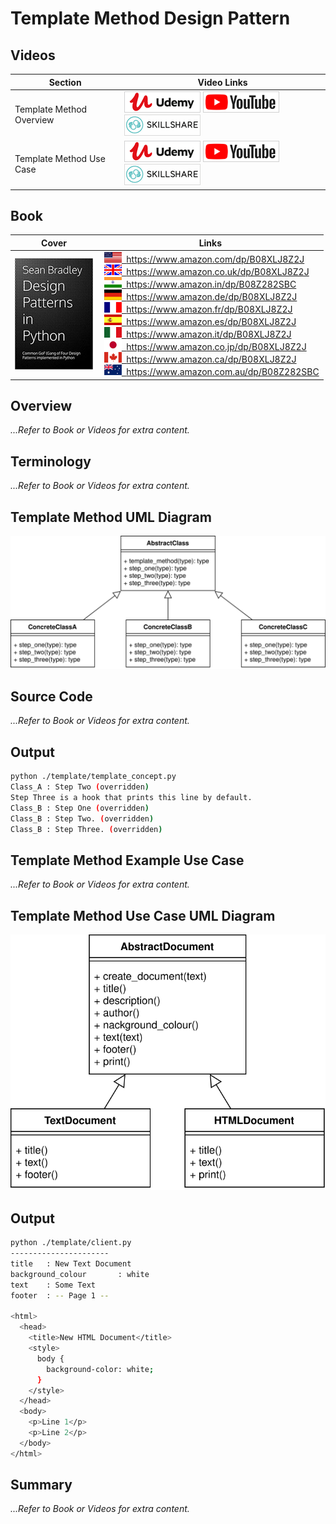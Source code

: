 # Template Method Design Pattern

## Videos

Section | Video Links
-|-
Template Method Overview | <a id="udemyVideoLink" href="https://www.udemy.com/course/design-patterns-in-python/learn/lecture/25682448/?referralCode=7493DBBBF97FF2B0D24D" target="_blank" title="Template Method Overview"><img src="/img/udemy_btn_sm.gif" alt="Template Method Overview"/></a>&nbsp;<a id="ytVideoLink" href="https://youtu.be/bZWvQbmUHy8&list=PLKWUX7aMnlEJzRvCXnwFEdk_WJDNjMDOo" target="_blank" title="Template Method Overview"><img src="/img/yt_btn_sm.gif" alt="Template Method Overview"/></a>&nbsp;<a id="skillShareVideoLink" href="https://skl.sh/34SM2Xg" target="_blank" title="Template Method Overview"><img src="/img/skillshare_btn_sm.gif" alt="Template Method Overview"/></a>
Template Method Use Case | <a id="udemyVideoLink" href="https://www.udemy.com/course/design-patterns-in-python/learn/lecture/25682452/?referralCode=7493DBBBF97FF2B0D24D" target="_blank" title="Template Method Use Case"><img src="/img/udemy_btn_sm.gif" alt="Template Method Use Case"/></a>&nbsp;<a id="ytVideoLink" href="https://youtu.be/iGLpIEXPGzg&list=PLKWUX7aMnlEJzRvCXnwFEdk_WJDNjMDOo" target="_blank" title="Template Method Use Case"><img src="/img/yt_btn_sm.gif" alt="Template Method Use Case"/></a>&nbsp;<a id="skillShareVideoLink" href="https://skl.sh/34SM2Xg" target="_blank" title="Template Method Use Case"><img src="/img/skillshare_btn_sm.gif" alt="Template Method Use Case"/></a>

## Book 

Cover | Links
-|-
![Design Patterns In Python (ASIN : B08XLJ8Z2J)](/img/design_patterns_in_python_book_125x178.jpg) | &nbsp;<a href="https://www.amazon.com/dp/B08XLJ8Z2J"><img src="/img/flag_us.gif">&nbsp; https://www.amazon.com/dp/B08XLJ8Z2J</a><br/>&nbsp;<a href="https://www.amazon.co.uk/dp/B08XLJ8Z2J"><img src="/img/flag_uk.gif">&nbsp; https://www.amazon.co.uk/dp/B08XLJ8Z2J</a><br/>&nbsp;<a href="https://www.amazon.in/dp/B08Z282SBC"><img src="/img/flag_in.gif">&nbsp; https://www.amazon.in/dp/B08Z282SBC</a><br/>&nbsp;<a href="https://www.amazon.de/dp/B08XLJ8Z2J"><img src="/img/flag_de.gif">&nbsp; https://www.amazon.de/dp/B08XLJ8Z2J</a><br/>&nbsp;<a href="https://www.amazon.fr/dp/B08XLJ8Z2J"><img src="/img/flag_fr.gif">&nbsp; https://www.amazon.fr/dp/B08XLJ8Z2J</a><br/>&nbsp;<a href="https://www.amazon.es/dp/B08XLJ8Z2J"><img src="/img/flag_es.gif">&nbsp; https://www.amazon.es/dp/B08XLJ8Z2J</a><br/>&nbsp;<a href="https://www.amazon.it/dp/B08XLJ8Z2J"><img src="/img/flag_it.gif">&nbsp; https://www.amazon.it/dp/B08XLJ8Z2J</a><br/>&nbsp;<a href="https://www.amazon.co.jp/dp/B08XLJ8Z2J"><img src="/img/flag_jp.gif">&nbsp; https://www.amazon.co.jp/dp/B08XLJ8Z2J</a><br/>&nbsp;<a href="https://www.amazon.ca/dp/B08XLJ8Z2J"><img src="/img/flag_ca.gif">&nbsp; https://www.amazon.ca/dp/B08XLJ8Z2J</a><br/>&nbsp;<a href="https://www.amazon.com.au/dp/B08Z282SBC"><img src="/img/flag_au.gif">&nbsp; https://www.amazon.com.au/dp/B08Z282SBC</a>

## Overview

*...Refer to Book or Videos for extra content.*

## Terminology

*...Refer to Book or Videos for extra content.*

## Template Method UML Diagram

![Template Method UML Diagram](/img/template_concept.svg)

## Source Code

*...Refer to Book or Videos for extra content.*

## Output 

``` bash
python ./template/template_concept.py
Class_A : Step Two (overridden)
Step Three is a hook that prints this line by default.
Class_B : Step One (overridden)
Class_B : Step Two. (overridden)
Class_B : Step Three. (overridden)
```

## Template Method Example Use Case

*...Refer to Book or Videos for extra content.*

## Template Method Use Case UML Diagram

![Template Method Use Case UML Diagram](/img/template_example.svg)

## Output

``` bash
python ./template/client.py
----------------------
title   : New Text Document
background_colour       : white
text    : Some Text
footer  : -- Page 1 --

<html>
  <head>
    <title>New HTML Document</title>
    <style>
      body {
        background-color: white;
      }
    </style>
  </head>
  <body>
    <p>Line 1</p>
    <p>Line 2</p>
  </body>
</html>
```

## Summary

*...Refer to Book or Videos for extra content.*